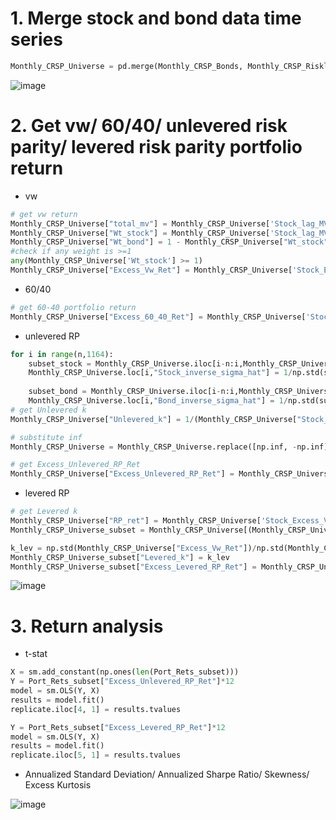 # 1. Merge stock and bond data time series 

```python
Monthly_CRSP_Universe = pd.merge(Monthly_CRSP_Bonds, Monthly_CRSP_Riskless, on=['Year', 'Month'], how='outer')
```

![image](https://github.com/demihe2004/Quantitative-Asset-Management/assets/135466801/09aec6aa-e1da-4f52-9640-196f02e89ec6)

# 2. Get vw/ 60/40/ unlevered risk parity/ levered risk parity portfolio return 

- vw
```python
# get vw return
Monthly_CRSP_Universe["total_mv"] = Monthly_CRSP_Universe['Stock_lag_MV'] + Monthly_CRSP_Universe['Bond_lag_MV']
Monthly_CRSP_Universe["Wt_stock"] = Monthly_CRSP_Universe['Stock_lag_MV']/Monthly_CRSP_Universe["total_mv"]
Monthly_CRSP_Universe["Wt_bond"] = 1 - Monthly_CRSP_Universe["Wt_stock"]
#check if any weight is >=1
any(Monthly_CRSP_Universe['Wt_stock'] >= 1)
Monthly_CRSP_Universe["Excess_Vw_Ret"] = Monthly_CRSP_Universe['Stock_Excess_Vw_Ret']*Monthly_CRSP_Universe["Wt_stock"]+Monthly_CRSP_Universe['Bond_Excess_Vw_Ret']*Monthly_CRSP_Universe["Wt_bond"]
```

- 60/40
```python
# get 60-40 portfolio return
Monthly_CRSP_Universe["Excess_60_40_Ret"] = Monthly_CRSP_Universe['Stock_Excess_Vw_Ret']*0.6+Monthly_CRSP_Universe['Bond_Excess_Vw_Ret']*0.4
```

- unlevered RP
``` python
for i in range(n,1164):
    subset_stock = Monthly_CRSP_Universe.iloc[i-n:i,Monthly_CRSP_Universe.columns.get_loc("Stock_Excess_Vw_Ret")]
    Monthly_CRSP_Universe.loc[i,"Stock_inverse_sigma_hat"] = 1/np.std(subset_stock)
    
    subset_bond = Monthly_CRSP_Universe.iloc[i-n:i,Monthly_CRSP_Universe.columns.get_loc("Bond_Excess_Vw_Ret")]
    Monthly_CRSP_Universe.loc[i,"Bond_inverse_sigma_hat"] = 1/np.std(subset_bond)
# get Unlevered k
Monthly_CRSP_Universe["Unlevered_k"] = 1/(Monthly_CRSP_Universe["Stock_inverse_sigma_hat"]+Monthly_CRSP_Universe["Bond_inverse_sigma_hat"])

# substitute inf
Monthly_CRSP_Universe = Monthly_CRSP_Universe.replace([np.inf, -np.inf], 0)

# get Excess_Unlevered_RP_Ret
Monthly_CRSP_Universe["Excess_Unlevered_RP_Ret"] = Monthly_CRSP_Universe["Unlevered_k"]*Monthly_CRSP_Universe["Stock_inverse_sigma_hat"]*Monthly_CRSP_Universe['Stock_Excess_Vw_Ret']+Monthly_CRSP_Universe["Unlevered_k"]*Monthly_CRSP_Universe["Bond_inverse_sigma_hat"]*Monthly_CRSP_Universe['Bond_Excess_Vw_Ret']
```

- levered RP
```python
# get Levered k
Monthly_CRSP_Universe["RP_ret"] = Monthly_CRSP_Universe['Stock_Excess_Vw_Ret']*Monthly_CRSP_Universe["Stock_inverse_sigma_hat"]+Monthly_CRSP_Universe["Bond_inverse_sigma_hat"]*Monthly_CRSP_Universe['Bond_Excess_Vw_Ret']
Monthly_CRSP_Universe_subset = Monthly_CRSP_Universe[(Monthly_CRSP_Universe["Year"] >= 1926) & (Monthly_CRSP_Universe["Year"] <= 2022)]

k_lev = np.std(Monthly_CRSP_Universe["Excess_Vw_Ret"])/np.std(Monthly_CRSP_Universe["RP_ret"])
Monthly_CRSP_Universe_subset["Levered_k"] = k_lev 
Monthly_CRSP_Universe_subset["Excess_Levered_RP_Ret"] = Monthly_CRSP_Universe_subset["Levered_k"]*(Monthly_CRSP_Universe_subset["Stock_inverse_sigma_hat"]*Monthly_CRSP_Universe_subset['Stock_Excess_Vw_Ret']+Monthly_CRSP_Universe_subset["Bond_inverse_sigma_hat"]*Monthly_CRSP_Universe_subset['Bond_Excess_Vw_Ret'])
```
![image](https://github.com/demihe2004/Quantitative-Asset-Management/assets/135466801/f583e5ba-c239-4a24-8594-a6a54652eb81)

# 3. Return analysis

- t-stat
``` python
X = sm.add_constant(np.ones(len(Port_Rets_subset)))
Y = Port_Rets_subset["Excess_Unlevered_RP_Ret"]*12
model = sm.OLS(Y, X)
results = model.fit()
replicate.iloc[4, 1] = results.tvalues

Y = Port_Rets_subset["Excess_Levered_RP_Ret"]*12
model = sm.OLS(Y, X)
results = model.fit()
replicate.iloc[5, 1] = results.tvalues
```
- 	Annualized Standard Deviation/ Annualized Sharpe Ratio/ Skewness/ Excess Kurtosis

![image](https://github.com/demihe2004/Quantitative-Asset-Management/assets/135466801/dd3d2ad6-ea01-4fa1-81d2-466e1299bbcc)
  
